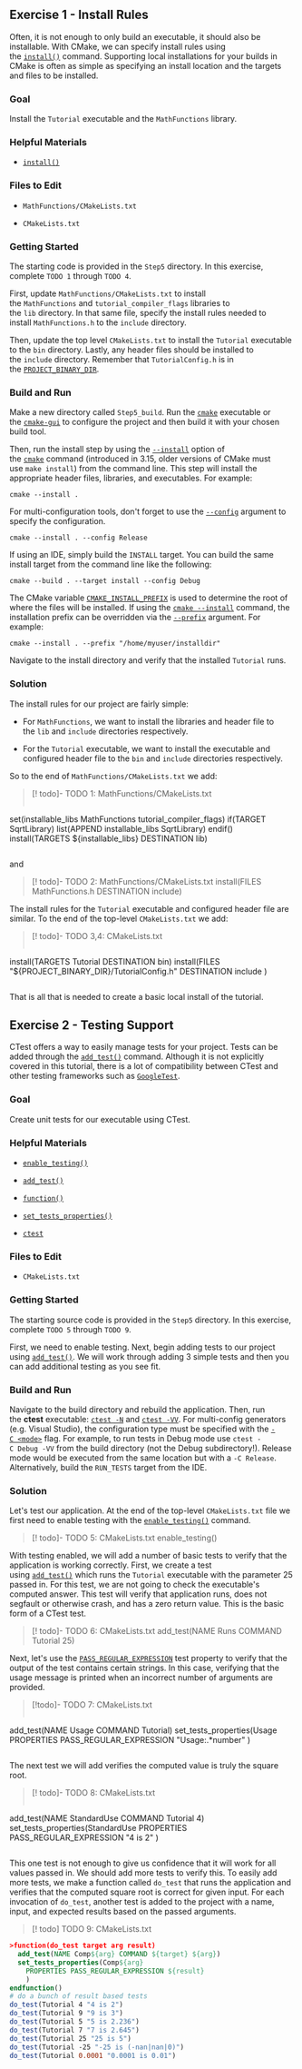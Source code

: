 ## Exercise 1 - Install Rules

Often, it is not enough to only build an executable, it should also be installable. With CMake, we can specify install rules using the [`install()`](https://cmake.org/cmake/help/latest/command/install.html#command:install "install") command. Supporting local installations for your builds in CMake is often as simple as specifying an install location and the targets and files to be installed.

### Goal

Install the `Tutorial` executable and the `MathFunctions` library.

### Helpful Materials

- [`install()`](https://cmake.org/cmake/help/latest/command/install.html#command:install "install")
    

### Files to Edit

- `MathFunctions/CMakeLists.txt`
    
- `CMakeLists.txt`
    

### Getting Started

The starting code is provided in the `Step5` directory. In this exercise, complete `TODO 1` through `TODO 4`.

First, update `MathFunctions/CMakeLists.txt` to install the `MathFunctions` and `tutorial_compiler_flags` libraries to the `lib` directory. In that same file, specify the install rules needed to install `MathFunctions.h` to the `include` directory.

Then, update the top level `CMakeLists.txt` to install the `Tutorial` executable to the `bin` directory. Lastly, any header files should be installed to the `include` directory. Remember that `TutorialConfig.h` is in the [`PROJECT_BINARY_DIR`](https://cmake.org/cmake/help/latest/variable/PROJECT_BINARY_DIR.html#variable:PROJECT_BINARY_DIR "PROJECT_BINARY_DIR").

### Build and Run

Make a new directory called `Step5_build`. Run the [`cmake`](https://cmake.org/cmake/help/latest/manual/cmake.1.html#manual:cmake(1) "cmake(1)") executable or the [`cmake-gui`](https://cmake.org/cmake/help/latest/manual/cmake-gui.1.html#manual:cmake-gui(1) "cmake-gui(1)") to configure the project and then build it with your chosen build tool.

Then, run the install step by using the [`--install`](https://cmake.org/cmake/help/latest/manual/cmake.1.html#cmdoption-cmake-install) option of the [`cmake`](https://cmake.org/cmake/help/latest/manual/cmake.1.html#manual:cmake(1) "cmake(1)") command (introduced in 3.15, older versions of CMake must use `make install`) from the command line. This step will install the appropriate header files, libraries, and executables. For example:

```shell
cmake --install .
```

For multi-configuration tools, don't forget to use the [`--config`](https://cmake.org/cmake/help/latest/manual/cmake.1.html#cmdoption-cmake-build-config) argument to specify the configuration.

```shell
cmake --install . --config Release
```

If using an IDE, simply build the `INSTALL` target. You can build the same install target from the command line like the following:

```shell
cmake --build . --target install --config Debug
```

The CMake variable [`CMAKE_INSTALL_PREFIX`](https://cmake.org/cmake/help/latest/variable/CMAKE_INSTALL_PREFIX.html#variable:CMAKE_INSTALL_PREFIX "CMAKE_INSTALL_PREFIX") is used to determine the root of where the files will be installed. If using the [`cmake --install`](https://cmake.org/cmake/help/latest/manual/cmake.1.html#cmdoption-cmake-install) command, the installation prefix can be overridden via the [`--prefix`](https://cmake.org/cmake/help/latest/manual/cmake.1.html#cmdoption-cmake--install-0) argument. For example:

```shell
cmake --install . --prefix "/home/myuser/installdir"
```

Navigate to the install directory and verify that the installed `Tutorial` runs.

### Solution

The install rules for our project are fairly simple:

- For `MathFunctions`, we want to install the libraries and header file to the `lib` and `include` directories respectively.
    
- For the `Tutorial` executable, we want to install the executable and configured header file to the `bin` and `include` directories respectively.
    

So to the end of `MathFunctions/CMakeLists.txt` we add:

> [! todo]- TODO 1: MathFunctions/CMakeLists.txt
> ```cmake 
set(installable_libs MathFunctions tutorial_compiler_flags)
if(TARGET SqrtLibrary)
  list(APPEND installable_libs SqrtLibrary)
endif()
install(TARGETS ${installable_libs} DESTINATION lib)
> ```

and

> [! todo]- TODO 2: MathFunctions/CMakeLists.txt
> install(FILES MathFunctions.h DESTINATION include)

The install rules for the `Tutorial` executable and configured header file are similar. To the end of the top-level `CMakeLists.txt` we add:

> [! todo]- TODO 3,4: CMakeLists.txt
> ```cmake
install(TARGETS Tutorial DESTINATION bin)
install(FILES "${PROJECT_BINARY_DIR}/TutorialConfig.h"
  DESTINATION include
  )
  >```

That is all that is needed to create a basic local install of the tutorial.

## Exercise 2 - Testing Support

CTest offers a way to easily manage tests for your project. Tests can be added through the [`add_test()`](https://cmake.org/cmake/help/latest/command/add_test.html#command:add_test "add_test") command. Although it is not explicitly covered in this tutorial, there is a lot of compatibility between CTest and other testing frameworks such as [`GoogleTest`](https://cmake.org/cmake/help/latest/module/GoogleTest.html#module:GoogleTest "GoogleTest").

### Goal

Create unit tests for our executable using CTest.

### Helpful Materials

- [`enable_testing()`](https://cmake.org/cmake/help/latest/command/enable_testing.html#command:enable_testing "enable_testing")
    
- [`add_test()`](https://cmake.org/cmake/help/latest/command/add_test.html#command:add_test "add_test")
    
- [`function()`](https://cmake.org/cmake/help/latest/command/function.html#command:function "function")
    
- [`set_tests_properties()`](https://cmake.org/cmake/help/latest/command/set_tests_properties.html#command:set_tests_properties "set_tests_properties")
    
- [`ctest`](https://cmake.org/cmake/help/latest/manual/ctest.1.html#manual:ctest(1) "ctest(1)")
    

### Files to Edit

- `CMakeLists.txt`
    

### Getting Started

The starting source code is provided in the `Step5` directory. In this exercise, complete `TODO 5` through `TODO 9`.

First, we need to enable testing. Next, begin adding tests to our project using [`add_test()`](https://cmake.org/cmake/help/latest/command/add_test.html#command:add_test "add_test"). We will work through adding 3 simple tests and then you can add additional testing as you see fit.

### Build and Run

Navigate to the build directory and rebuild the application. Then, run the **ctest** executable: [`ctest -N`](https://cmake.org/cmake/help/latest/manual/ctest.1.html#cmdoption-ctest-N) and [`ctest -VV`](https://cmake.org/cmake/help/latest/manual/ctest.1.html#cmdoption-ctest-VV). For multi-config generators (e.g. Visual Studio), the configuration type must be specified with the [`-C <mode>`](https://cmake.org/cmake/help/latest/manual/ctest.1.html#cmdoption-ctest-C) flag. For example, to run tests in Debug mode use `ctest -C Debug -VV` from the build directory (not the Debug subdirectory!). Release mode would be executed from the same location but with a `-C Release`. Alternatively, build the `RUN_TESTS` target from the IDE.

### Solution[](https://cmake.org/cmake/help/latest/guide/tutorial/Installing%20and%20Testing.html#id6 "Permalink to this heading")

Let's test our application. At the end of the top-level `CMakeLists.txt` file we first need to enable testing with the [`enable_testing()`](https://cmake.org/cmake/help/latest/command/enable_testing.html#command:enable_testing "enable_testing") command.

> [! todo]- TODO 5: CMakeLists.txt
> enable_testing()

With testing enabled, we will add a number of basic tests to verify that the application is working correctly. First, we create a test using [`add_test()`](https://cmake.org/cmake/help/latest/command/add_test.html#command:add_test "add_test") which runs the `Tutorial` executable with the parameter 25 passed in. For this test, we are not going to check the executable's computed answer. This test will verify that application runs, does not segfault or otherwise crash, and has a zero return value. This is the basic form of a CTest test.

>[! todo]- TODO 6: CMakeLists.txt
>add_test(NAME Runs COMMAND Tutorial 25)

Next, let's use the [`PASS_REGULAR_EXPRESSION`](https://cmake.org/cmake/help/latest/prop_test/PASS_REGULAR_EXPRESSION.html#prop_test:PASS_REGULAR_EXPRESSION "PASS_REGULAR_EXPRESSION") test property to verify that the output of the test contains certain strings. In this case, verifying that the usage message is printed when an incorrect number of arguments are provided.

>[!todo]- TODO 7: CMakeLists.txt
>```cmake
add_test(NAME Usage COMMAND Tutorial)
set_tests_properties(Usage
  PROPERTIES PASS_REGULAR_EXPRESSION "Usage:.*number"
  )
> ```

The next test we will add verifies the computed value is truly the square root.

>[! todo]- TODO 8: CMakeLists.txt
>```cmake
add_test(NAME StandardUse COMMAND Tutorial 4)
set_tests_properties(StandardUse
  PROPERTIES PASS_REGULAR_EXPRESSION "4 is 2"
  )
>```

This one test is not enough to give us confidence that it will work for all values passed in. We should add more tests to verify this. To easily add more tests, we make a function called `do_test` that runs the application and verifies that the computed square root is correct for given input. For each invocation of `do_test`, another test is added to the project with a name, input, and expected results based on the passed arguments.

>[! todo] TODO 9: CMakeLists.txt
```cmake
>function(do_test target arg result)
  add_test(NAME Comp${arg} COMMAND ${target} ${arg})
  set_tests_properties(Comp${arg}
    PROPERTIES PASS_REGULAR_EXPRESSION ${result}
    )
endfunction()
# do a bunch of result based tests
do_test(Tutorial 4 "4 is 2")
do_test(Tutorial 9 "9 is 3")
do_test(Tutorial 5 "5 is 2.236")
do_test(Tutorial 7 "7 is 2.645")
do_test(Tutorial 25 "25 is 5")
do_test(Tutorial -25 "-25 is (-nan|nan|0)")
do_test(Tutorial 0.0001 "0.0001 is 0.01")
```
